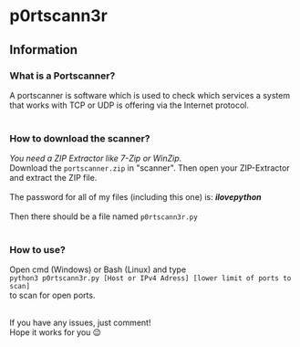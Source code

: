 # p0rtscann3r
## Information
### What is a Portscanner?
A portscanner is software which is used to check which services a system that works with TCP or UDP is offering via the Internet protocol.<br><br>
### How to download the scanner?
*You need a ZIP Extractor like 7-Zip or WinZip.*<br>
Download the `portscanner.zip` in "scanner". Then open your ZIP-Extractor and extract the ZIP file.<br><br>
The password for all of my files (including this one) is: _**ilovepython**_<br><br>
Then there should be a file named `p0rtscann3r.py`<br><br>
### How to use?
Open cmd (Windows) or Bash (Linux) and type <br>`python3 p0rtscann3r.py [Host or IPv4 Adress] [lower limit of ports to scan]`<br> to scan for open ports.<br><br>

If you have any issues, just comment!<br>
Hope it works for you 😉
